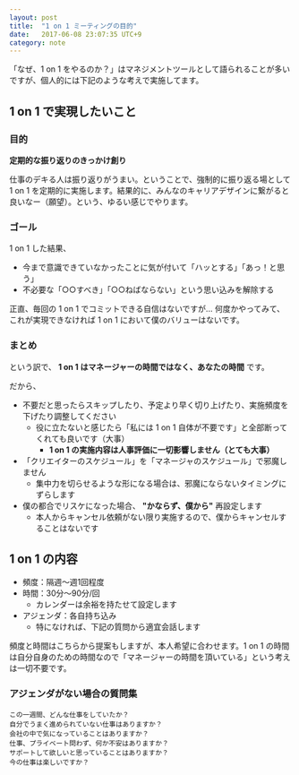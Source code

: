 ```yaml
---
layout: post
title:  "1 on 1 ミーティングの目的"
date:   2017-06-08 23:07:35 UTC+9
category: note
---
```


「なぜ、1 on 1 をやるのか？」はマネジメントツールとして語られることが多いですが、個人的には下記のような考えで実施してます。

## 1 on 1 で実現したいこと

### 目的

__定期的な振り返りのきっかけ創り__

仕事のデキる人は振り返りがうまい。ということで、強制的に振り返る場として 1 on 1 を定期的に実施します。結果的に、みんなのキャリアデザインに繋がると良いなー（願望）。という、ゆるい感じでやります。


### ゴール

1 on 1 した結果、

- 今まで意識できていなかったことに気が付いて「ハッとする」「あっ！と思う」
- 不必要な「○○すべき」「○○ねばならない」という思い込みを解除する

正直、毎回の 1 on 1 でコミットできる自信はないですが...
何度かやってみて、これが実現できなければ 1 on 1 において僕のバリューはないです。


### まとめ

という訳で、
__1 on 1 はマネージャーの時間ではなく、あなたの時間__ です。

だから、

- 不要だと思ったらスキップしたり、予定より早く切り上げたり、実施頻度を下げたり調整してください
    - 役に立たないと感じたら「私には 1 on 1 自体が不要です」と全部断ってくれても良いです（大事）
        - __1 on 1 の実施内容は人事評価に一切影響しません（とても大事）__
- 「クリエイターのスケジュール」を「マネージャのスケジュール」で邪魔しません
    - 集中力を切らせるような形になる場合は、邪魔にならないタイミングにずらします
- 僕の都合でリスケになった場合、 __"かならず、僕から"__ 再設定します
    - 本人からキャンセル依頼がない限り実施するので、僕からキャンセルすることはないです


## 1 on 1 の内容

- 頻度：隔週〜週1回程度
- 時間：30分〜90分/回
    - カレンダーは余裕を持たせて設定します
- アジェンダ：各自持ち込み
    - 特になければ、下記の質問から適宜会話します

頻度と時間はこちらから提案もしますが、本人希望に合わせます。1 on 1 の時間は自分自身のための時間なので「マネージャーの時間を頂いている」という考えは一切不要です。


### アジェンダがない場合の質問集

```
この一週間、どんな仕事をしていたか？
自分でうまく進められていない仕事はありますか？
会社の中で気になっていることはありますか？
仕事、プライベート問わず、何か不安はありますか？
サポートして欲しいと思っていることはありますか？
今の仕事は楽しいですか？
```
